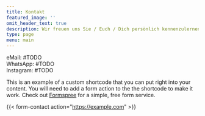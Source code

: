 ```yaml
---
title: Kontakt
featured_image: ''
omit_header_text: true
description: Wir freuen uns Sie / Euch / Dich persönlich kennenzulernen
type: page
menu: main
---
```


eMail: #TODO  
WhatsApp: #TODO  
Instagram: #TODO   

This is an example of a custom shortcode that you can put right into your content. You will need to add a form action to the the shortcode to make it work. Check out [Formspree](https://formspree.io/) for a simple, free form service. 

{{< form-contact action="https://example.com"  >}}
